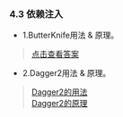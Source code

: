 ### 4.3 依赖注入

- 1.ButterKnife用法 & 原理。

> [点击查看答案](https://www.jianshu.com/p/39fc66aa3297)

- 2.Dagger2用法 & 原理。

> [Dagger2的用法](https://blog.csdn.net/u012943767/article/details/51897247)  
> [Dagger2的原理](https://www.jianshu.com/p/eef7fa8136e7)